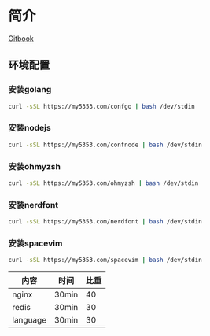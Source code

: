 # 简介

[Gitbook](https://neet11.github.io)

<!--sec data-title="环境配置" data-id="section0" data-show=true data-collapse=false ces-->
## 环境配置

### 安装golang

```bash
curl -sSL https://my5353.com/confgo | bash /dev/stdin
```

### 安装nodejs

```bash
curl -sSL https://my5353.com/confnode | bash /dev/stdin
```

### 安装ohmyzsh

```bash
curl -sSL https://my5353.com/ohmyzsh | bash /dev/stdin
```

### 安装nerdfont

```bash
curl -sSL https://my5353.com/nerdfont | bash /dev/stdin
```

### 安装spacevim

```bash
curl -sSL https://my5353.com/spacevim | bash /dev/stdin
```
<!--endsec-->

<!--sec data-title="阅读计划" data-id="section1" data-show=true data-collapse=true ces-->
|内容|时间|比重|
|---|---|---|
|nginx|30min|40|
|redis|30min|30|
|language|30min|30|
<!--endsec-->